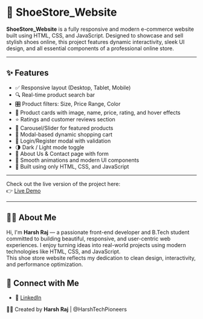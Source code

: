 # 👟 ShoeStore_Website

**ShoeStore_Website** is a fully responsive and modern e-commerce website built using HTML, CSS, and JavaScript. Designed to showcase and sell stylish shoes online, this project features dynamic interactivity, sleek UI design, and all essential components of a professional online store.

---

## ✨ Features

- ✅ Responsive layout (Desktop, Tablet, Mobile)
- 🔍 Real-time product search bar
- 🎛️ Product filters: Size, Price Range, Color
- 🧾 Product cards with image, name, price, rating, and hover effects
- ⭐ Ratings and customer reviews section
- 🎠 Carousel/Slider for featured products
- 🛒 Modal-based dynamic shopping cart
- 👤 Login/Register modal with validation
- 🌗 Dark / Light mode toggle
- 📄 About Us & Contact page with form
- 📱 Smooth animations and modern UI components
- 🧩 Built using only HTML, CSS, and JavaScript 

---

Check out the live version of the project here:  
👉 [Live Demo]( https://harshtechpioneers.github.io/ShoeStore_Website/)

---
## 🙋‍♂️ About Me

Hi, I'm **Harsh Raj** — a passionate front-end developer and B.Tech student committed to building beautiful, responsive, and user-centric web experiences. I enjoy turning ideas into real-world projects using modern technologies like HTML, CSS, and JavaScript.  
This shoe store website reflects my dedication to clean design, interactivity, and performance optimization.

## 🤝 Connect with Me

- 💼 [LinkedIn](https://www.linkedin.com/in/harshraj94/) 

👨‍💻 Created by **Harsh Raj** | @HarshTechPioneers
